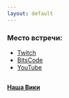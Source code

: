 ```yaml
---
layout: default
---
```


### Место встречи:

* [Twitch](https://www.twitch.tv/8bitteaparty/)
* [BitsCode](https://www.twitch.tv/bitscode/)
* [YouTube](https://www.youtube.com/channel/UCynyB3OjqPinwmZJK5wfhaw/)

##

**[Наша Вики](https://github.com/dreamy-cat/8-Bit-Tea-Party/wiki)**
